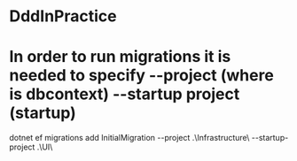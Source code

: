 # DddInPractice
 
# In order to run migrations it is needed to specify --project (where is dbcontext) --startup project (startup)

dotnet ef migrations add InitialMigration --project .\Infrastructure\  --startup-project .\UI\